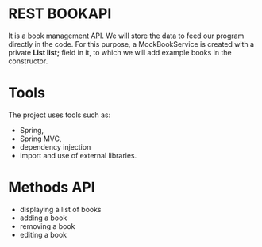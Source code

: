 # REST BOOKAPI
It is a book management API.
We will store the data to feed our program directly in the code.
For this purpose, a MockBookService is created with a private <b>List <Book> list;</b> field in it, to which we will add example books in the constructor.

# Tools
The project uses tools such as:

 - Spring,
 - Spring MVC,
 - dependency injection
 - import and use of external libraries.

# Methods API

 - displaying a list of books
 - adding a book
 - removing a book
 - editing a book





